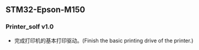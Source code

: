 ## STM32-Epson-M150

### Printer_solf v1.0

* 完成打印机的基本打印驱动。(Finish the basic printing drive of the printer.)


